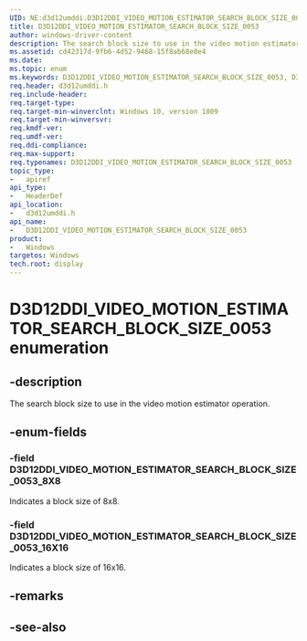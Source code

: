 ```yaml
---
UID: NE:d3d12umddi.D3D12DDI_VIDEO_MOTION_ESTIMATOR_SEARCH_BLOCK_SIZE_0053
title: D3D12DDI_VIDEO_MOTION_ESTIMATOR_SEARCH_BLOCK_SIZE_0053
author: windows-driver-content
description: The search block size to use in the video motion estimator operation.
ms.assetid: cd42317d-9fb6-4d52-9468-15f8ab68e0e4
ms.date: 
ms.topic: enum
ms.keywords: D3D12DDI_VIDEO_MOTION_ESTIMATOR_SEARCH_BLOCK_SIZE_0053, D3D12DDI_VIDEO_MOTION_ESTIMATOR_SEARCH_BLOCK_SIZE_0053, 
req.header: d3d12umddi.h
req.include-header:
req.target-type:
req.target-min-winverclnt: Windows 10, version 1809
req.target-min-winversvr:
req.kmdf-ver:
req.umdf-ver:
req.ddi-compliance:
req.max-support:
req.typenames: D3D12DDI_VIDEO_MOTION_ESTIMATOR_SEARCH_BLOCK_SIZE_0053
topic_type: 
-	apiref
api_type: 
-	HeaderDef
api_location: 
-	d3d12umddi.h
api_name: 
-	D3D12DDI_VIDEO_MOTION_ESTIMATOR_SEARCH_BLOCK_SIZE_0053
product:
-	Windows
targetos: Windows
tech.root: display
---
```


# D3D12DDI_VIDEO_MOTION_ESTIMATOR_SEARCH_BLOCK_SIZE_0053 enumeration

## -description

The search block size to use in the video motion estimator operation. 

## -enum-fields

### -field D3D12DDI_VIDEO_MOTION_ESTIMATOR_SEARCH_BLOCK_SIZE_0053_8X8

Indicates a block size of 8x8.

### -field D3D12DDI_VIDEO_MOTION_ESTIMATOR_SEARCH_BLOCK_SIZE_0053_16X16 

Indicates a block size of 16x16.

## -remarks

## -see-also
